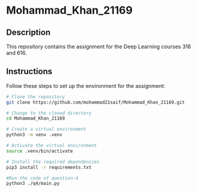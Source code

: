 # Mohammad_Khan_21169

## Description
This repository contains the assignment for the Deep Learning courses 316 and 616.

## Instructions
Follow these steps to set up the environment for the assignment:

```bash
# Clone the repository
git clone https://github.com/mohammad21saif/Mohammad_Khan_21169.git

# Change to the cloned directory
cd Mohammad_Khan_21169

# Create a virtual environment
python3 -m venv .venv

# Activate the virtual environment
source .venv/bin/activate

# Install the required dependencies
pip3 install -r requirements.txt

#Run the code of question-4
python3 ./q4/main.py

